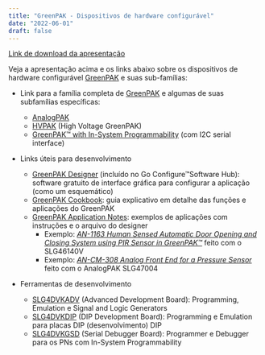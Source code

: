 ```yaml
---
title: "GreenPAK - Dispositivos de hardware configurável"
date: "2022-06-01"
draft: false
---
```


[Link de download da apresentação](../assets/material/GreenPAK_Product_Overview.pdf)

Veja a apresentação acima e os links abaixo sobre os dispositivos de hardware configurável [GreenPAK](https://www.renesas.com/us/en/products/programmable-mixed-signal-asic-ip-products/greenpak-programmable-mixed-signal-products) e suas sub-famílias:

- Link para a família completa de [GreenPAK](https://www.renesas.com/us/en/products/programmable-mixed-signal-asic-ip-products/greenpak-programmable-mixed-signal-products) e algumas de suas subfamílias específicas:
  - [AnalogPAK](https://www.renesas.com/us/en/products/programmable-mixed-signal-asic-ip-products/greenpak-programmable-mixed-signal-products/analogpak)
  - [HVPAK](https://www.renesas.com/us/en/products/programmable-mixed-signal-asic-ip-products/greenpak-programmable-mixed-signal-products/hvpak) (High Voltage GreenPAK)
  - [GreenPAK™ with In-System Programmability](https://www.renesas.com/us/en/products/programmable-mixed-signal-asic-ip-products/greenpak-programmable-mixed-signal-products/greenpak-system-programmability) (com I2C serial interface)
 
- Links úteis para desenvolvimento
  - [GreenPAK Designer](https://www.renesas.com/us/en/software-tool/go-configure-software-hub) (incluído no Go Configure™Software Hub): software gratuito de interface gráfica para configurar a aplicação (como um esquemático)
  - [GreenPAK Cookbook](https://www.renesas.com/us/en/document/mat/greenpak-cookbook?language=en&r=1570646): guia explicativo em detalhe das funções e aplicações do GreenPAK
  - [GreenPAK Application Notes](https://www.renesas.com/us/en/support/document-search?doc_file_all_types%5BApplication%20Brief%5D=Application%20Brief&doc_file_all_types%5BApplication%20Note%5D=Application%20Note&doc_file_sub_types%5B756%5D=756&doc_file_sub_types%5B761%5D=761&doc_file_sub_types%5B766%5D=766&doc_file_sub_types%5B771%5D=771&doc_file_sub_types%5B776%5D=776&doc_file_sub_types%5B781%5D=781&doc_file_sub_types%5B786%5D=786&doc_file_sub_types%5B791%5D=791&doc_file_sub_types%5B796%5D=796&doc_file_sub_types%5B801%5D=801&doc_file_sub_types%5B806%5D=806&doc_category_tier_1=1570441&doc_category_tier_2=1570446&doc_part_numbers=&keywords=&sort_order=DESC&sort_by=title_string#documentation-tools-results): exemplos de aplicações com instruções e o arquivo do designer
    - Exemplo: _[AN-1163 Human Sensed Automatic Door Opening and Closing System using PIR Sensor in GreenPAK™](https://www.renesas.com/us/en/document/apn/1163-human-sensed-automatic-door-opening-and-closing-system-using-pir-sensor-greenpak?language=en&r=1570446)_ feito com o SLG46140V
    - Exemplo: _[AN-CM-308 Analog Front End for a Pressure Sensor](https://www.renesas.com/us/en/document/apn/cm-308-analog-front-end-pressure-sensor)_ feito com o AnalogPAK SLG47004

- Ferramentas de desenvolvimento
  - [SLG4DVKADV](https://www.renesas.com/us/en/products/programmable-mixed-signal-asic-ip-products/greenpak-programmable-mixed-signal-products/analogpak/slg4dvkadv-greenpak-advanced-development-board) (Advanced Development Board): Programming, Emulation e Signal and Logic Generators
  - [SLG4DVKDIP](https://www.renesas.com/us/en/products/programmable-mixed-signal-asic-ip-products/greenpak-programmable-mixed-signal-products/analogpak/slg4dvkdip-greenpak-dip-development-board) (DIP Development Board): Programming e Emulation para placas DIP (desenvolvimento)
DIP
  - [SLG4DVKGSD](https://www.renesas.com/us/en/products/programmable-mixed-signal-asic-ip-products/greenpak-programmable-mixed-signal-products/analogpak/slg4dvkgsd-greenpak-serial-debugger-board-gsd) (Serial Debugger Board): Programmer e Debugger para os PNs com In-System Programmability
